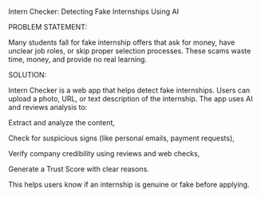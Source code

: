 Intern Checker: Detecting Fake Internships Using AI

PROBLEM STATEMENT:

Many students fall for fake internship offers that ask for money, have unclear job roles, or skip proper selection processes. These scams waste time, money, and provide no real learning.

SOLUTION:

Intern Checker is a web app that helps detect fake internships. Users can upload a photo, URL, or text description of the internship. The app uses AI and reviews analysis to:

Extract and analyze the content,

Check for suspicious signs (like personal emails, payment requests),

Verify company credibility using reviews and web checks,

Generate a Trust Score with clear reasons.

This helps users know if an internship is genuine or fake before applying.
